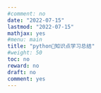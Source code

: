 ```yaml
---
#comment: no
date: "2022-07-15"
lastmod: "2022-07-15"
mathjax: yes
#menu: main
title: "python🐍知识点学习总结"
#weight: 50
toc: no
reward: no
draft: no
comment: yes
---
```

